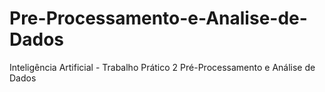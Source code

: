 # Pre-Processamento-e-Analise-de-Dados
Inteligência Artificial - Trabalho Prático 2 Pré-Processamento e Análise de Dados
